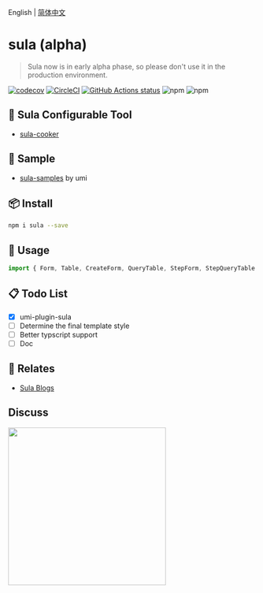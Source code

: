 English | [简体中文](https://github.com/umijs/sula/blob/master/README.zh-CN.md)

# sula (alpha)

> Sula now is in early alpha phase, so please don't use it in the production environment.

[![codecov](https://codecov.io/gh/umijs/sula/branch/master/graph/badge.svg)](https://codecov.io/gh/umijs/sula) [![CircleCI](https://circleci.com/gh/umijs/sula/tree/master.svg?style=svg)](https://circleci.com/gh/umijs/sula/tree/master) [![GitHub Actions status](https://github.com/umijs/sula/workflows/Node%20CI/badge.svg)](https://github.com/umijs/sula) ![npm](https://img.shields.io/npm/v/sula) ![npm](https://img.shields.io/npm/dm/sula)

## 🍳 Sula Configurable Tool

- [sula-cooker](https://cook.sula.now.sh)

## 🍙 Sample

- [sula-samples](https://github.com/umijs/sula-samples) by umi

## 📦 Install

```bash
npm i sula --save
```

## 🔨 Usage

```js
import { Form, Table, CreateForm, QueryTable, StepForm, StepQueryTable } from 'sula';
```

## 📋 Todo List

- [x] umi-plugin-sula
- [ ] Determine the final template style
- [ ] Better typscript support
- [ ] Doc

## 🔗 Relates

- [Sula Blogs](https://www.yuque.com/sula/blog)


## Discuss

<div>
  <img src="https://img.alicdn.com/tfs/TB1iE3OCxD1gK0jSZFsXXbldVXa-1242-1602.jpg" width="320" />
</div>